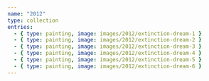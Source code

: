 ```yaml
---
name: "2012"
type: collection
entries:
  - { type: painting, image: images/2012/extinction-dream-1 }
  - { type: painting, image: images/2012/extinction-dream-2 }
  - { type: painting, image: images/2012/extinction-dream-3 }
  - { type: painting, image: images/2012/extinction-dream-4 }
  - { type: painting, image: images/2012/extinction-dream-5 }
  - { type: painting, image: images/2012/extinction-dream-6 }
---
```

